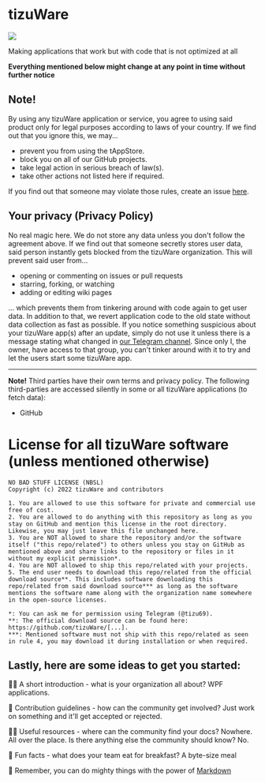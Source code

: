 
# tizuWare
<a href="https://t.me/tizuWare" alt="Telegram channel"><img src="https://img.shields.io/badge/t.me-%2FtizuWare-blue" /></a>

Making applications that work but with code that is not optimized at all

**Everything mentioned below might change at any point in time without further notice**
## Note!
By using any tizuWare application or service, you agree to using said product only for legal purposes according to laws of your country. If we find out that you ignore this, we may...
- prevent you from using the tAppStore.
- block you on all of our GitHub projects.
- take legal action in serious breach of law(s).
- take other actions not listed here if required.

If you find out that someone may violate those rules, create an issue [here](https://github.com/tizuWare/violation-log/issues).

## Your privacy (Privacy Policy)
No real magic here. We do not store any data unless you don't follow the agreement above. If we find out that someone secretly stores user data, said person instantly gets blocked from the tizuWare organization. This will prevent said user from...
- opening or commenting on issues or pull requests 
- starring, forking, or watching
- adding or editing wiki pages

... which prevents them from tinkering around with code again to get user data. In addition to that, we revert application code to the old state without data collection as fast as possible. If you notice something suspicious about your tizuWare app(s) after an update, simply do not use it unless there is a message stating what changed in [our Telegram channel](https://t.me/tizuWare). Since only I, the owner, have access to that group, you can't tinker around with it to try and let the users start some tizuWare app.

---

**Note!** Third parties have their own terms and privacy policy. The following third-parties are accessed silently in some or all tizuWare applications (to fetch data):
- GitHub

# License for all tizuWare software (unless mentioned otherwise)
```
NO BAD STUFF LICENSE (NBSL)
Copyright (c) 2022 tizuWare and contributors

1. You are allowed to use this software for private and commercial use free of cost.
2. You are allowed to do anything with this repository as long as you stay on GitHub and mention this license in the root directory. Likewise, you may just leave this file unchanged here.
3. You are NOT allowed to share the repository and/or the software itself ("this repo/related") to others unless you stay on GitHub as mentioned above and share links to the repository or files in it without my explicit permission*.
4. You are NOT allowed to ship this repo/related with your projects. 
5. The end user needs to download this repo/related from the official download source**. This includes software downloading this repo/related from said download source*** as long as the software mentions the software name along with the organization name somewhere in the open-source licenses.

*: You can ask me for permission using Telegram (@tizu69).
**: The official download source can be found here: https://github.com/tizuWare/[...].
***: Mentioned software must not ship with this repo/related as seen in rule 4, you may download it during installation or when required.
```
## Lastly, here are some ideas to get you started:
🙋‍♀️ A short introduction - what is your organization all about? WPF applications.

🌈 Contribution guidelines - how can the community get involved? Just work on something and it'll get accepted or rejected.

👩‍💻 Useful resources - where can the community find your docs? Nowhere. All over the place. Is there anything else the community should know? No.

🍿 Fun facts - what does your team eat for breakfast? A byte-size meal

🧙 Remember, you can do mighty things with the power of [Markdown](https://www.youtube.com/watch?v=dQw4w9WgXcQ)
